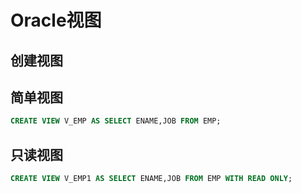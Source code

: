 # Oracle视图


## 创建视图

## 简单视图

```sql
CREATE VIEW V_EMP AS SELECT ENAME,JOB FROM EMP;
```


## 只读视图

```sql
CREATE VIEW V_EMP1 AS SELECT ENAME,JOB FROM EMP WITH READ ONLY;
```
